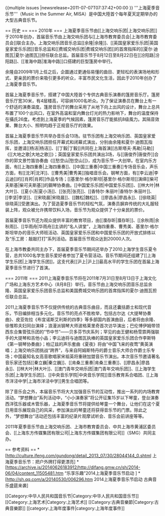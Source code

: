 {{multiple issues
|newsrelease=2011-07-07T07:37:42+00:00
}}
'''上海夏季音乐节'''（Music in the Summer Air, MISA）是中国大陸首个每年夏天定期举办的大型古典音乐节。

== 历史 ==
=== 2010年 ===
上海夏季音乐节由[[上海交响乐团|上海交响乐团]]于2010年创办，首届音乐节由上海交响乐团与[[上海市教育委员会|上海市教育委员会]]联合主办。上海交响乐团音乐总监[[余隆|余隆]]、[[英国皇家爱乐乐团|英国皇家爱乐乐团]]音乐总监和[[费城交响乐团|费城交响乐团]]的首席指挥的[[夏尔·迪图瓦|夏尔·迪图瓦]]担任联合总监。首届音乐节于8月12日至8月22日在[[汾阳路|汾阳路]]、[[淮海中路|淮海中路]]口搭建的巨型篷房中举行。

余隆自2009年1月上任之后，企圖通过更通俗易懂的曲目、更轻松的表演场地和形式、更亲民的票价来吸引更多的听众，丰富市民文化生活，因此于2010年创办了上海夏季音乐节。

首届上海夏季音乐节，搭建了中国大陸首个专供古典音乐演奏的篷房音乐厅。篷房音乐厅宽30米，有4层楼高，可容纳1000名听众。为了保证演奏员在舞台上有一个舒适的演奏温度。篷房音乐厅的舞台采用了从地下向上出风的设计，舞台上总共布置了100个出风口，在室外高温和室内舞台灯光的热力影响下，舞台的温度保持在攝氏26度。考虑到上海夏季的气候因素，篷房音乐厅能抵抗8级風力。其隔音效果、舞台大小、照明均趋于正规音乐厅的效果。

首届上海夏季音乐节共举办音乐会13场。驻节乐团有上海交响乐团、英国皇家爱乐乐团，上海交响乐团担任开幕式和闭幕式演出，分别由余隆和夏尔·迪图瓦指挥，並邀请[[杨洁|杨洁]]、[[丁毅|丁毅]]共同在上海首演[[古斯塔夫·馬勒|马勒]]《[[大地之歌|大地之歌]]》；英国皇家爱乐乐团共演出3场，与[[唐俊乔|唐俊乔]]合作的郭文景竹笛协奏曲《[[愁空山|愁空山]]》，成为音乐节一大创举。在室内乐方面，有[[上海四重奏|上海四重奏]]、[[中国三重奏|中国三重奏]]专场音乐会，声乐方面，有[[沈洋|沈洋]]、[[曹秀美|曹秀美]]独唱音乐会。钢琴方面，有[[李云迪|李云迪]]的[[肖邦|肖邦]]作品专场；[[基里尔·格尔斯坦|基里尔·格尔斯坦]]演绎[[柴可夫斯基|柴可夫斯基]]的鋼琴协奏曲。[[中国爱乐乐团|中国爱乐乐团]]、[[林大叶|林大叶]]、[[夏小汤|夏小汤]]、[[张亮|张亮]]、[[香特尔·朱丽叶|香特尔·朱丽叶]]、[[李坚|李坚]]、[[宋晓晨|宋晓晨]]、[[魏松|魏松]]、[[廖昌永|廖昌永]]、[[徐晓英|徐晓英]]受邀演出。为了营造夏季音乐节的轻松气氛，演奏员摒弃传统的大礼服轻装上阵，观众被允许携带饮料入场，音乐节为观众提供了十分亲民的票价。

首届夏季音乐节还为观众提供丰富的教育项目，由[[濮存昕|濮存昕]]、[[余秋雨|余秋雨]]、[[华雨舟|华雨舟]]主讲的“名人讲堂”，上海四重奏、曹秀美、基里尔·格尔斯坦举办的音乐大师班活动、英国皇家爱乐乐团和中国爱乐乐团的开放式排练以及“乐工房：敲敲打打”系列活动。首届音乐节观众达到20000人次。

在上海市教委共同主办下，首届夏季音乐节期间还举办了2010上海学生音乐夏令营，总共1000名学生音乐爱好者参加了夏令营活动。音乐节期间还组建了[[上海学生乐团|上海学生乐团]]，这支代表[[沪上|沪上]]最高水平的学生乐团在首届上海夏季音乐节进行了首演。

=== 2011年 ===
2011上海夏季音乐节将在2011年7月31日至8月13日于上海文化广场和上海东方艺术中心（8月8日）举行。音乐节由上海交响乐团音乐总监余隆、英国皇家爱乐乐团音乐总监和美国费城交响乐团的首席指挥的夏尔·迪图瓦担任联合总监。

2011上海夏季音乐节不仅提供传统的古典音乐曲目，而且还囊括爵士和现代音乐，节目编排相当多元化。音乐节的亮点不胜枚举，包括古尔达《大提琴协奏曲》、皮亚佐拉《布宜诺斯艾利斯的四季》等多部国内首演曲目，后者将由余隆、徐惟聆夫妇同台演绎；浪漫派钢琴大师波格莱里奇首次访华演出；巴伦博伊姆带领西东合集管弦乐团的“节中节”——贝多芬节庆系列；罕见的由王健和杨雪霏两强联手的大提琴和吉他小品；李云迪将与迪图瓦执棒的英国皇家爱乐乐团合作李斯特《第一钢琴协奏曲》；柏辽兹的声乐套曲《夏夜》将由“中国飞来的夜莺”黄英演唱；上海交响乐团挑战“跨界”，与来自阿姆斯特丹的爵士音乐大师合作爵士乐专场；中国最知名女高音歌唱家宋祖英将重磅加盟音乐节演出。本次音乐节邀请著名音乐家还包括[[秦立巍|秦立巍]]、[[肯桑三重奏|肯桑三重奏]]、[[廖昌永|廖昌永]]、[[林大叶|林大叶]]、[[澳门青年交响乐团|澳门青年交响乐团]]、[[上海学生乐团|上海学生乐团]]、[[中央音乐学院|中央音乐学院]]音乐教育系合唱团、[[上海市洋泾中学|上海市洋泾中学]]男生合唱团等。

除了音乐会之外，本届音乐节将大大加强音乐节的互动性，推出一系列的内场教育活动。“梦想舞台”系列活动中，“小小演奏家”将公开征集15岁以下琴童，登台演奏西洋弦乐器或木管乐器，上海夏季音乐节将提供给琴童一个舞台，让他们在这个夏日用音乐展现自己的风采，参加演出的琴童还将获得音乐节的门票。除此之外，“梦想舞台”活动还包括丰富的纪录片观摩试听会、音乐会前讲座等等。

2011年夏季音乐节由上海交响乐团、上海市教育委员会、中共上海市黄浦区委员会、[[上海东方传媒集团有限公司|上海东方传媒集团有限公司]]（SMG）共同主办。

== 参考资料 ==
*[http://culture.ifeng.com/gundong/detail_2013_07/30/28044144_0.shtml 上海夏季音乐节：把户外牌打得更漂亮]
*[https://archive.is/20140626183912/http://difang.gmw.cn/sh/2014-06/04/content_11505481.htm “乐享乐趣”2014上海夏季音乐节启动 ]
*[http://sh.qq.com/a/20140530/006296.htm 2014上海夏季音乐节启动 古典音乐盛筵来袭]

[[Category:中华人民共和国音乐节|Category:中华人民共和国音乐节]]
[[Category:上海艺术|Category:上海艺术]]
[[Category:古典音樂節|Category:古典音樂節]]
[[category:上海年度事件|category:上海年度事件]]